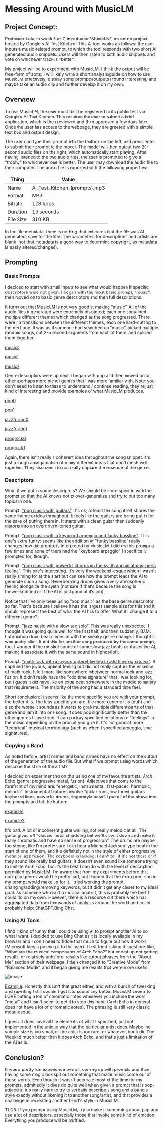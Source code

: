 # Messing Around with MusicLM
## Project Concept:
Professor Lulu, in week 6 or 7, introduced "MusicLM", an online project hosted by Google's AI Test Kitchen. This AI tool works as follows: the user inputs a music-related prompt, to which the tool responds with two short AI generated audio snippets. Users will then listen to both audio snippets and vote on whichever track is "better".

My project will be to experiment with MusicLM. I think the output will be free-form of sorts: I will likely write a short analysis/guide on how to use MusicLM effectively, display some prompts/outputs I found interesting, and maybe take an audio clip and further develop it on my own.

## Overview
To use MusicLM, the user must first be registered to its public test via Google’s AI Test Kitchen. This requires the user to submit a brief application, which is then reviewed and then approved a few days later. Once the user has access to the webpage, they are greeted with a simple text box and output design. 

The user can type their prompt into the textbox on the left, and press enter to submit their prompt to the model. The model will then output two 20-second audio files on the right, which automatically start playing. After having listened to the two audio files, the user is prompted to give a “trophy” to whichever one is better. The user may download the audio file to their computer. The audio file is exported with the following properties:

| Thing       | Value                         |
|-------------|-------------------------------|
| Name        | AI_Test_Kitchen_{prompts}.mp3 |
| Format      | MP3                           |
| Bitrate     | 128 kbps                      |
| Duration    | 19 seconds                    |
| File Size   | 310 KB                        |


In the file metadata, there is nothing that indicates that the file was AI generated, save for the title. The parameters for descriptions and artists are blank (not that metadata is a good way to determine copyright, as metadata is easily altered/changed).

## Prompting
### Basic Prompts
I decided to start with small inputs to see what would happen if specific descriptors were not given. I began with the most basic prompt, “music”, then moved on to basic genre descriptors and then full descriptions.

It turns out that MusicLM is not very good at making “music”. All of the audio files it generated were extremely disjointed; each one contained multiple different themes which changed as the song progressed. There were no transitions between the different themes, each one hard-cutting to the next one. It was as if someone had searched up “music”, picked multiple random songs, cut 2-5 second segments from each of them, and spliced them together. 

[music0](/AI_Test_Kitchen_music.mp3)

[music1](../AI_Test_Kitchen_music(1).mp3)

[music2](/AI_Test_Kitchen_music(2).mp3)

Genre descriptors were up next. I began with pop and then moved on to other (perhaps more niche) genres that I was more familiar with. Note: you don't need to listen to these to understand / continue reading, they're just kind of interesting and provide examples of what MusicLM produces.

[pop0](/AI_Test_Kitchen_pop_music.mp3)

[pop1](/AI_Test_Kitchen_pop_music(1).mp3)

[jazzfusion0](/AI_Test_Kitchen_jazz_fusion.mp3)

[jazzfusion1](/AI_Test_Kitchen_jazz_fusion(1).mp3)

[progrock0](/AI_Test_Kitchen_prog_rock.mp3)

[progrock1](/AI_Test_Kitchen_prog_rock(1).mp3)

Again, there isn't really a coherent idea throughout the song snippet. It's just a rough amalgamation of many different ideas that don't mesh well together. They also seem to not really capture the essence of the genre.

### Descriptors

What if we put in some descriptors? We should be more specific with the prompt so that the AI knows not to over-generalize and try to put too many topics in one. 

Prompt: ["pop music with guitars"](/AI_Test_Kitchen_pop_music_with_guitars.mp3). It's ok, at least the song itself shares the same theme or idea throughout. It feels like the guitars are being put in for the sake of putting them in. It starts with a clean guitar then suddenly distorts into an overdriven-toned guitar.

Prompt: ["pop music with a keyboard arpeggio and funky bassline"](/AI_Test_Kitchen_pop_music_with_a_keyboard_arpeggio_and_funky.mp3). This one's extra funky: seems like the addition of "funky bassline" really changes how the prompt is interpreted by MusicLM. I did try this prompt a few times and none of them had the "keyboard arpeggio" I specifically prompted for, though.

Prompt: ["pop music with powerful chords on the synth and an atmospheric feeling"](/AI_Test_Kitchen_pop_music_with_powerful_chords_on_the_synth_a.mp3). This one's interesting. It's very the weekend-esque which I wasn't really aiming for at the start but can see how the prompt leads the AI to generate such a song. Reverberating drums gives a very atmospheric feeling alongside the synth (not sure if that's because the song is theweekndified or if the AI is just good at it's job).

Notice that I've only been using "pop music" as the base genre descriptor so far. That's because I believe it has the largest sample size for this and it should represent the best of what the AI has to offer. What if I change it to a different genre?

Prompt: ["jazz music with a slow sax solo"](/AI_Test_Kitchen_jazz_music_with_a_slow_sax_solo.mp3). This was really unexpected. I thought it was going quite well for the first half, and then suddenly, BAM. Lofi/hiphop drum beat comes in with the sneaky genre change. I thought it was pretty slick. It did this for another song produced by the same prompt, too. I wonder if the rimshot sound of some slow jazz beats confuses the AI, making it associate it with the same sound in hiphop/lofi. 

Prompt: ["math rock with a joyous, upbeat feeling in odd time signatures"](/AI_Test_Kitchen_jazz_music_with_a_slow_sax_solo.mp3). It captured the joyous, upbeat feeling but did not really capture the essence of math rock. It felt more like somewhere inbetween normal rock and jazz fusion. It didn't really have the "odd time signature" that I was looking for, but I guess it did have like an extra beat somewhere in the middle to satisfy that requirement. The majority of the song had a standard time feel.

Short conclusion: It seems like the more specific you are with your prompt, the better it is. The less specific you are, the more generic it is (duh) and also the worse it sounds as it wants to grab multiple different parts of that genre and jam it into one song. It does pop significantly better than the other genres I have tried. It can portray specified emotions or "feelings" in the music depending on the prompt you give it. It's not good at more "technical" musical terminology (such as when I specified arpeggio, time signatures).

### Copying a Band
As noted before, artist names and band names have no effect on the output of the generation of the audio file. But what if we prompt using words which describe the style of the artist? 

I decided on experimenting on this using one of my favourite artists, Arch Echo (genre: progressive metal, fusion). Adjectives that come to the forefront of my mind are: “energetic, instrumental, fast-paced, harmonic, melodic”. Instrumental features involve “guitar runs, low tuned guitars, keyboard lines, powerful drums, fingerstyle bass”. I put all of the above into the prompts and hit the button:

[example1](/AI_Test_Kitchen_progressive_metal_and_jazz_fusion_with_an_ene(1).mp3)

[example2](/AI_Test_Kitchen_progressive_metal_and_jazz_fusion_with_an_ene.mp3)

It's bad. A lot of incoherent guitar wailing, not really melodic at all. The guitar gives off "classic metal shredding but we'll slow it down and make it really chromatic and have no sense of progression". The drums are maybe too strong, like I'm pretty sure I can hear a Michael Jackson type beat in the start of one of them, and it's definitely not in the style of either progressive metal or jazz fusion. The keyboard is lacking, I can't tell if it's not there or if they sound like really bad guitars. It doesn’t even sound like someone trying to imitate Arch Echo, but it’s the best I can do with the level of description permitted by MusicLM. I'm aware that from my experiments before that non-pop genres would be pretty bad, but I hoped that the extra precision in my prompt would make up for it. I tried working the prompt, changing/adding/removing keywords, but it didn’t get any closer to my ideal goal. As someone who isn’t a musical analyst, this is probably the best I could do on my own. However, there is a resource out there which has aggregated data from thousands of analysts around the world and could probably help: ChatGPT/Bing Chat.

### Using AI Tools
I find it kind of funny that I could be using AI to prompt another AI to do what I want. I decided to use Bing Chat as it is locally available in my browser and I don't need to fiddle that much to figure out how it works (Microsoft keeps pushing it to the user). I first tried asking it questions like, “What are the musical components of Arch Echo?” but ended up not getting results, or relatively unhelpful results like cutout phrases from the “About Me” section of their webpage. I then changed it to “Creative Mode” from “Balanced Mode”, and it began giving me results that were more useful. 

![image](Screenshot%202023-06-11%20185610.png)

[Example](/AI_Test_Kitchen_progressive_metal_fusion_with_influences_from.mp3). Honestly this isn't that great either, and with a bunch of tweaking and rewriting I still couldn't get it to sound any better. MusicLM seems to LOVE putting a ton of chromatic notes whenever you include the word "metal" and I can't seem to get it to stop this habit (Arch Echo in general does not have a lot of chromatic notes). The phrasing is still very classic metal-esque.

I guess it does have all the elements of what I specified, just not implemented in the unique way that the particular artist does. Maybe the sample size is too small, or the artist is too rare, or whatever, but it did The Weeknd much better than it does Arch Echo, and that's just a limitation of the AI as is.

## Conclusion?
It was a pretty fun experience overall, coming up with prompts and then having some magic box spit out something that made music come out of these words. Even though it wasn't accurate most of the time for my prompts, admittedly it does do quite well when given a prompt that is pop-adjacent. It's really hard to try to verbally describe a song and a band's style exactly without likening it to another song/artist, and that provides a challenge in recreating another band's style in MusicLM.

TLDR: If you prompt using MusicLM, try to make it something about pop and use a lot of descriptors, especially those that invoke some kind of emotion. Everything you produce will be muffled.
